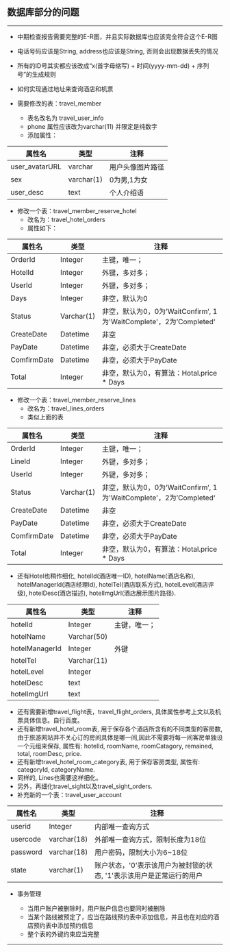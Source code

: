 ## 数据库部分的问题

---

- 中期检查报告需要完整的E-R图，并且实际数据库也应该完全符合这个E-R图

- 电话号码应该是String, address也应该是String, 否则会出现数据丢失的情况
- 所有的ID号其实都应该改成“x(首字母缩写) + 时间(yyyy-mm-dd) + 序列号”的生成规则
- 如何实现通过地址来查询酒店和机票

- 需要修改的表：travel_member 
  - 表名改名为 travel_user_info
  - phone 属性应该改为varchar(11) 并限定是纯数字
  - 添加属性：
  
| 属性名         | 类型       | 注释             |
| -------------- | ---------- | ---------------- |
| user_avatarURL | varchar    | 用户头像图片路径 |
| sex            | varchar(1) | 0为男,1为女      |
| user_desc      | text       | 个人介绍语       |

- 修改一个表：travel_member_reserve_hotel
  - 改名为：travel_hotel_orders
  - 属性如下：

| 属性名      | 类型       | 注释                                                         |
| ----------- | ---------- | ------------------------------------------------------------ |
| OrderId     | Integer    | 主键，唯一；                                                 |
| HotelId     | Integer    | 外键，多对多；                                               |
| UserId      | Integer    | 外键，多对多；                                               |
| Days        | Integer    | 非空，默认为0                                                |
| Status      | Varchar(1) | 非空，默认为0，0为’WaitConfirm‘, 1为'WaitComplete'，2为’Completed‘ |
| CreateDate  | Datetime   | 非空                                                         |
| PayDate     | Datetime   | 非空，必须大于CreateDate                                     |
| ComfirmDate | Datetime   | 非空，必须大于PayDate                                        |
| Total       | Integer    | 非空，默认为0，有算法：Hotal.price * Days                    |

- 修改一个表：travel_member_reserve_lines
  - 改名为：travel_lines_orders
  - 类似上面的表

| 属性名      | 类型       | 注释                                                         |
| ----------- | ---------- | ------------------------------------------------------------ |
| OrderId     | Integer    | 主键，唯一；                                                 |
| LineId      | Integer    | 外键，多对多；                                               |
| UserId      | Integer    | 外键，多对多；                                               |
| Status      | Varchar(1) | 非空，默认为0，0为’WaitConfirm‘, 1为'WaitComplete'，2为’Completed‘ |
| CreateDate  | Datetime   | 非空                                                         |
| PayDate     | Datetime   | 非空，必须大于CreateDate                                     |
| ComfirmDate | Datetime   | 非空，必须大于PayDate                                        |
| Total       | Integer    | 非空，默认为0，有算法：Hotal.price * Days                    |

- 还有Hotel也稍作细化, hotelId(酒店唯一ID), hotelName(酒店名称), hotelManagerId(酒店经理Id), hotelTel(酒店联系方式), hotelLevel(酒店评级), hotelDesc(酒店描述), hotelImgUrl(酒店展示图片路径).

| 属性名         | 类型        | 注释         |
| -------------- | ----------- | ------------ |
| hotelId        | Integer     | 主键，唯一； |
| hotelName      | Varchar(50) |              |
| hotelManagerId | Integer     | 外键         |
| hotelTel       | Varchar(11) |              |
| hotelLevel     | Integer     |              |
| hotelDesc      | text        |              |
| hotelImgUrl    | text        |              |



- 还有需要新增travel_flight表，travel_flight_orders, 具体属性参考上文以及机票具体信息。自行百度。
- 还有新增travel_hotel_room表, 用于保存各个酒店所含有的不同类型的客房数, 由于旅游网站并不关心订的房间具体是哪一间,因此不需要将每一间客房单独设一个元组来保存, 属性有: hotelId, roomName, roomCatagory, remained, total, roomDesc, price.
- 还有新增travel_hotel_room_category表, 用于保存客房类型, 属性有: categoryId, categoryName.
- 同样的, Lines也需要这样细化。
- 另外，再细化travel_sight以及travel_sight_orders.
- 补充新的一个表：travel_user_account

| 属性名   | 类型        | 注释                                                                |
| -------- | ----------- | ------------------------------------------------------------------ |
| userid   | Integer     | 内部唯一查询方式                                                    |
| usercode | varchar(18) | 外部唯一查询方式，限制长度为18位                                    |
| password | varchar(18) | 用户密码，限制大小为6~18位                                          |
| state    | varchar(1)  | 账户状态，'0'表示该用户为被封锁的状态, '1'表示该用户是正常运行的用户 |

- 事务管理

  - 当用户账户被删除时，用户账户信息也要同时被删除
  - 当某个路线被预定了，应当在路线预约表中添加信息，并且也在对应的酒店预约表中添加预约信息
  - 整个表的外键约束应当完整

---

